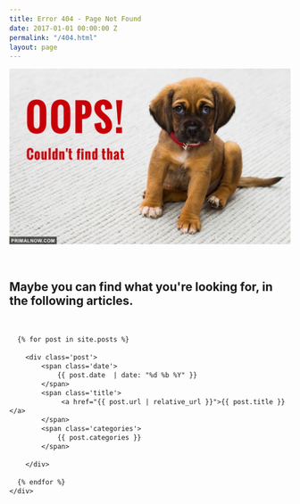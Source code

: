 ```yaml
---
title: Error 404 - Page Not Found
date: 2017-01-01 00:00:00 Z
permalink: "/404.html"
layout: page
---
```


![Primal Now - Error 404 - Page Not Found](/media/primalnow-404.jpg  "Page Not Found")


&nbsp;
## Maybe you can find what you're looking for, in the following articles.

&nbsp;

<div class='page-all-posts'>
	<div class='all-posts' >

      {% for post in site.posts %}

		<div class='post'>
			<span class='date'>
				{{ post.date  | date: "%d %b %Y" }}
			</span>
			<span class='title'>
				 <a href="{{ post.url | relative_url }}">{{ post.title }}</a>
			</span>
			<span class='categories'>
				{{ post.categories }}
			</span>

		</div>

      {% endfor %}
	</div>
</div>
